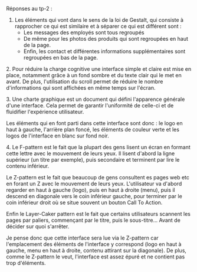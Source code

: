 Réponses au tp-2 : 



1. Les éléments qui vont dans le sens de la loi de Gestalt, qui consiste à rapprocher ce qui est similaire et à séparer ce qui est différent sont :
   	- Les messages des employés sont tous regroupés
   	- De même pour les photos des produits qui sont regroupées en haut de la page.
   	- Enfin, les contact et différentes informations supplémentaires sont regroupées en bas de la page.
   

2\. Pour réduire la charge cognitive une interface simple et claire est mise en place, notamment grâce à un fond sombre et du texte clair qui le met en avant. De plus, l'utilisation du scroll permet de réduire le nombre d'informations qui sont affichées en même temps sur l'écran.


3\. Une charte graphique est un document qui défini l'apparence générale d'une interface. Cela permet de garantir l'uniformité de celle-ci et de fluidifier l'expérience utilisateur.

Les éléments qui en font parti dans cette interface sont donc : le logo en haut à gauche, l'arrière plan foncé, les éléments de couleur verte et les logos de l'interface en blanc sur fond noir.



4\. Le F-pattern est le fait que la plupart des gens lisent un écran en formant cette lettre avec le mouvement de leurs yeux. Il lisent d'abord la ligne supérieur (un titre par exemple), puis secondaire et terminent par lire le contenu inférieur.

Le Z-pattern est le fait que beaucoup de gens consultent es pages web etc en forant un Z avec le mouvement de leurs yeux. L'utilisateur va d'abord regarder en haut à gauche (logo), puis en haut à droite (menu), puis il descend en diagonale vers le coin inférieur gauche, pour terminer par le coin inférieur droit où se situe souvent un bouton Call To Action.

Enfin le Layer-Caker pattern est le fait que certains utilisateurs scannent les pages par paliers, commençant par le titre, puis le sous-titre... Avant de décider sur quoi s'arrêter.



Je pense donc que cette interface sera lue via le Z-pattern car l'emplacement des éléments de l'interface y correspond (logo en haut à gauche, menu en haut à droite, contenu attirant sur la diagonale). De plus, comme le Z-pattern le veut, l'interface est assez épuré et ne contient pas trop d'éléments.

